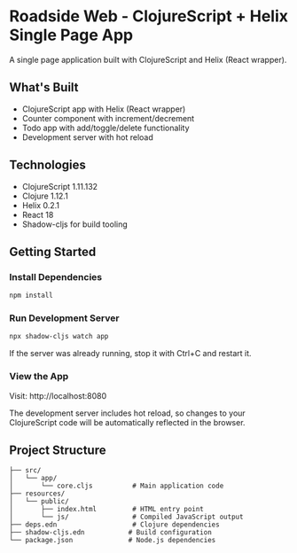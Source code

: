 # Roadside Web - ClojureScript + Helix Single Page App

A single page application built with ClojureScript and Helix (React wrapper).

## What's Built

- ClojureScript app with Helix (React wrapper)
- Counter component with increment/decrement
- Todo app with add/toggle/delete functionality  
- Development server with hot reload

## Technologies

- ClojureScript 1.11.132
- Clojure 1.12.1
- Helix 0.2.1
- React 18
- Shadow-cljs for build tooling

## Getting Started

### Install Dependencies

```bash
npm install
```

### Run Development Server

```bash
npx shadow-cljs watch app
```

If the server was already running, stop it with Ctrl+C and restart it.

### View the App

Visit: http://localhost:8080

The development server includes hot reload, so changes to your ClojureScript code will be automatically reflected in the browser.

## Project Structure

```
├── src/
│   └── app/
│       └── core.cljs          # Main application code
├── resources/
│   └── public/
│       ├── index.html         # HTML entry point
│       └── js/                # Compiled JavaScript output
├── deps.edn                   # Clojure dependencies
├── shadow-cljs.edn           # Build configuration
└── package.json              # Node.js dependencies
```